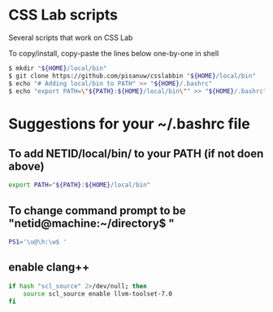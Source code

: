 # CSS Lab scripts

Several scripts that work on CSS Lab

To copy/install, copy-paste the lines below one-by-one in shell
```sh
$ mkdir "${HOME}/local/bin"
$ git clone https://github.com/pisanuw/csslabbin "${HOME}/local/bin"
$ echo "# Adding local/bin to PATH" >> "${HOME}/.bashrc"
$ echo "export PATH=\"${PATH}:${HOME}/local/bin\"" >> "${HOME}/.bashrc"
```

# Suggestions for your ~/.bashrc file

## To add NETID/local/bin/ to your PATH (if not doen above)
```sh
export PATH="${PATH}:${HOME}/local/bin"
```

## To change command prompt to be "netid@machine:~/directory$ "
```sh
PS1='\u@\h:\w$ '
```
## enable clang++
```sh
if hash "scl_source" 2>/dev/null; then
    source scl_source enable llvm-toolset-7.0
fi
```